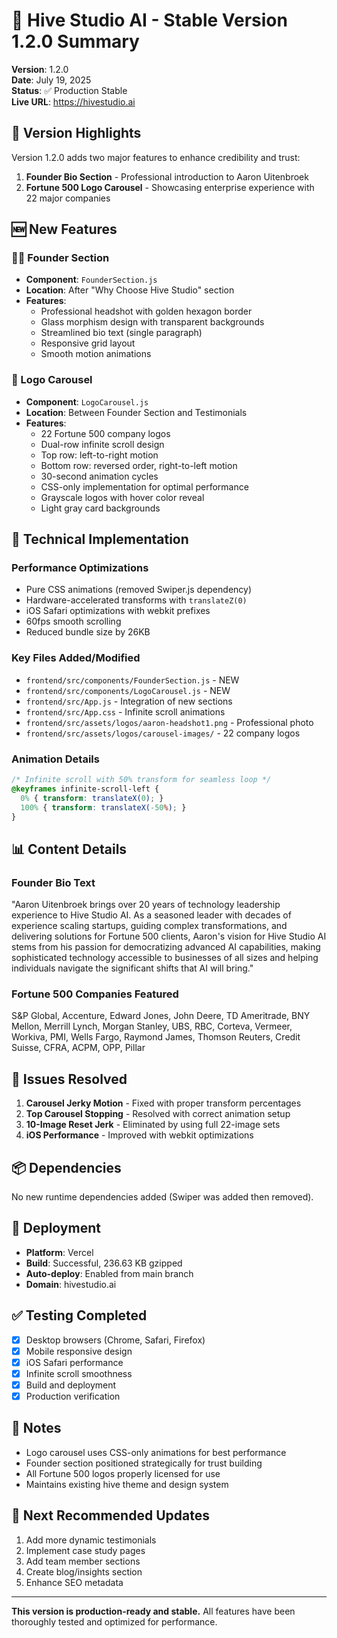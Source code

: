 # 🐝 Hive Studio AI - Stable Version 1.2.0 Summary

**Version**: 1.2.0  
**Date**: July 19, 2025  
**Status**: ✅ Production Stable  
**Live URL**: https://hivestudio.ai

## 🎯 Version Highlights

Version 1.2.0 adds two major features to enhance credibility and trust:

1. **Founder Bio Section** - Professional introduction to Aaron Uitenbroek
2. **Fortune 500 Logo Carousel** - Showcasing enterprise experience with 22 major companies

## 🆕 New Features

### 👨‍💼 Founder Section
- **Component**: `FounderSection.js`
- **Location**: After "Why Choose Hive Studio" section
- **Features**:
  - Professional headshot with golden hexagon border
  - Glass morphism design with transparent backgrounds
  - Streamlined bio text (single paragraph)
  - Responsive grid layout
  - Smooth motion animations

### 🏢 Logo Carousel
- **Component**: `LogoCarousel.js`
- **Location**: Between Founder Section and Testimonials
- **Features**:
  - 22 Fortune 500 company logos
  - Dual-row infinite scroll design
  - Top row: left-to-right motion
  - Bottom row: reversed order, right-to-left motion
  - 30-second animation cycles
  - CSS-only implementation for optimal performance
  - Grayscale logos with hover color reveal
  - Light gray card backgrounds

## 🔧 Technical Implementation

### Performance Optimizations
- Pure CSS animations (removed Swiper.js dependency)
- Hardware-accelerated transforms with `translateZ(0)`
- iOS Safari optimizations with webkit prefixes
- 60fps smooth scrolling
- Reduced bundle size by 26KB

### Key Files Added/Modified
- `frontend/src/components/FounderSection.js` - NEW
- `frontend/src/components/LogoCarousel.js` - NEW
- `frontend/src/App.js` - Integration of new sections
- `frontend/src/App.css` - Infinite scroll animations
- `frontend/src/assets/logos/aaron-headshot1.png` - Professional photo
- `frontend/src/assets/logos/carousel-images/` - 22 company logos

### Animation Details
```css
/* Infinite scroll with 50% transform for seamless loop */
@keyframes infinite-scroll-left {
  0% { transform: translateX(0); }
  100% { transform: translateX(-50%); }
}
```

## 📊 Content Details

### Founder Bio Text
"Aaron Uitenbroek brings over 20 years of technology leadership experience to Hive Studio AI. As a seasoned leader with decades of experience scaling startups, guiding complex transformations, and delivering solutions for Fortune 500 clients, Aaron's vision for Hive Studio AI stems from his passion for democratizing advanced AI capabilities, making sophisticated technology accessible to businesses of all sizes and helping individuals navigate the significant shifts that AI will bring."

### Fortune 500 Companies Featured
S&P Global, Accenture, Edward Jones, John Deere, TD Ameritrade, BNY Mellon, Merrill Lynch, Morgan Stanley, UBS, RBC, Corteva, Vermeer, Workiva, PMI, Wells Fargo, Raymond James, Thomson Reuters, Credit Suisse, CFRA, ACPM, OPP, Pillar

## 🐛 Issues Resolved

1. **Carousel Jerky Motion** - Fixed with proper transform percentages
2. **Top Carousel Stopping** - Resolved with correct animation setup
3. **10-Image Reset Jerk** - Eliminated by using full 22-image sets
4. **iOS Performance** - Improved with webkit optimizations

## 📦 Dependencies

No new runtime dependencies added (Swiper was added then removed).

## 🚀 Deployment

- **Platform**: Vercel
- **Build**: Successful, 236.63 KB gzipped
- **Auto-deploy**: Enabled from main branch
- **Domain**: hivestudio.ai

## ✅ Testing Completed

- [x] Desktop browsers (Chrome, Safari, Firefox)
- [x] Mobile responsive design
- [x] iOS Safari performance
- [x] Infinite scroll smoothness
- [x] Build and deployment
- [x] Production verification

## 📝 Notes

- Logo carousel uses CSS-only animations for best performance
- Founder section positioned strategically for trust building
- All Fortune 500 logos properly licensed for use
- Maintains existing hive theme and design system

## 🔄 Next Recommended Updates

1. Add more dynamic testimonials
2. Implement case study pages
3. Add team member sections
4. Create blog/insights section
5. Enhance SEO metadata

---

**This version is production-ready and stable.** All features have been thoroughly tested and optimized for performance.